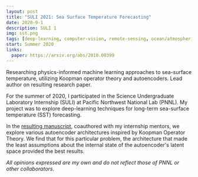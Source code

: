 ```yaml
---
layout: post
title: "SULI 2021: Sea Surface Temperature Forecasting"
date: 2020-9-1
description: SULI 1
img: sst.png
tags: [deep-learning, computer-vision, remote-sensing, ocean/atmospheric-science]
start: Summer 2020
links:
  paper: https://arxiv.org/abs/2010.00399
---
```


Researching physics-informed machine learning approaches to sea-surface temperature, utilizing Koopman operator theory and autoencoders. Lead author on resulting research paper.

For the summer of 2020, I participated in the Science Undergraduate Laboratory Internship (SULI) at Pacific Northwest National Lab (PNNL). My project was to explore deep-learning techniques for long-term sea-surface temperature (SST) forecasting.

In the [resulting manuscript](https://arxiv.org/abs/2010.00399), coauthored with my internship mentors, we explore various autoencoder architectures inspired by Koopman Operator Theory. We find that for this particular problem, the architecture that made the least assumptions about the internal state of the autoencoder's latent space provided the best results.

<i>All opinions expressed are my own and do not reflect those of PNNL or other collaborators.</i>